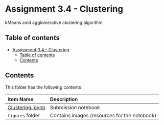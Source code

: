 # Assignment 3.4 - Clustering

kMeans amd agglomerative clustering algorithm

## Table of contents

- [Assignment 3.4 - Clustering](#assignment-34---clustering)
    - [Table of contents](#table-of-contents)
    - [Contents](#contents)

## Contents

This folder has the following contents

| Item Name | Description |
| :--- | :---- |
| [Clustering.ipynb](./Clustering.ipynb) | Submission notebook |
| `figures` folder | Contains images (resources for the notebook) |
